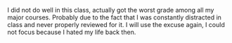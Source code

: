 I did not do well in this class, actually got the worst grade among all my major courses. Probably due to the fact that I was constantly distracted in class and never properly reviewed for it. I will use the excuse again, I could not focus because I hated my life back then.